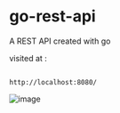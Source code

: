 # go-rest-api
A REST API created with go 

visited at :

```

http://localhost:8080/

```

![image](https://github.com/Gaser98/go-rest-api/assets/76227165/af7389fa-6f76-4c80-869a-55288773b663)

